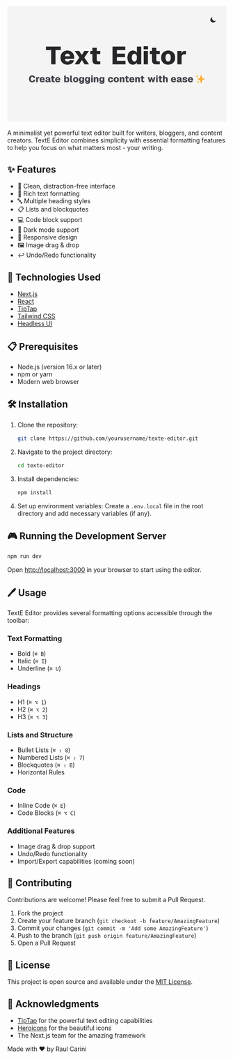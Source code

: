 <img alt="TextE Editor Interface" src="/public/og-image.png">

A minimalist yet powerful text editor built for writers, bloggers, and content creators. TextE Editor combines simplicity with essential formatting features to help you focus on what matters most - your writing.

## ✨ Features

- 🎨 Clean, distraction-free interface
- 📝 Rich text formatting
- 🔤 Multiple heading styles
- 📋 Lists and blockquotes
- 💻 Code block support
- 🌙 Dark mode support
- 📱 Responsive design
- 🖼️ Image drag & drop
- ↩️ Undo/Redo functionality

## 🚀 Technologies Used

- [Next.js](https://nextjs.org/)
- [React](https://reactjs.org/)
- [TipTap](https://tiptap.dev/)
- [Tailwind CSS](https://tailwindcss.com/)
- [Headless UI](https://headlessui.com/)

## 📋 Prerequisites

- Node.js (version 16.x or later)
- npm or yarn
- Modern web browser

## 🛠️ Installation

1. Clone the repository:
   ```bash
   git clone https://github.com/yourusername/texte-editor.git
   ```

2. Navigate to the project directory:
   ```bash
   cd texte-editor
   ```

3. Install dependencies:
   ```bash
   npm install
   ```

4. Set up environment variables:
   Create a `.env.local` file in the root directory and add necessary variables (if any).

## 🎮 Running the Development Server

```bash
npm run dev
```

Open [http://localhost:3000](http://localhost:3000) in your browser to start using the editor.

## 🖊️ Usage

TextE Editor provides several formatting options accessible through the toolbar:

### Text Formatting
- Bold (`⌘ B`)
- Italic (`⌘ I`)
- Underline (`⌘ U`)

### Headings
- H1 (`⌘ ⌥ 1`)
- H2 (`⌘ ⌥ 2`)
- H3 (`⌘ ⌥ 3`)

### Lists and Structure
- Bullet Lists (`⌘ ⇧ 8`)
- Numbered Lists (`⌘ ⇧ 7`)
- Blockquotes (`⌘ ⇧ B`)
- Horizontal Rules

### Code
- Inline Code (`⌘ E`)
- Code Blocks (`⌘ ⌥ C`)

### Additional Features
- Image drag & drop support
- Undo/Redo functionality
- Import/Export capabilities (coming soon)

## 🤝 Contributing

Contributions are welcome! Please feel free to submit a Pull Request.

1. Fork the project
2. Create your feature branch (`git checkout -b feature/AmazingFeature`)
3. Commit your changes (`git commit -m 'Add some AmazingFeature'`)
4. Push to the branch (`git push origin feature/AmazingFeature`)
5. Open a Pull Request

## 📝 License

This project is open source and available under the [MIT License](LICENSE).

## 🙏 Acknowledgments

- [TipTap](https://tiptap.dev/) for the powerful text editing capabilities
- [Heroicons](https://heroicons.com/) for the beautiful icons
- The Next.js team for the amazing framework

Made with ❤️ by Raul Carini
